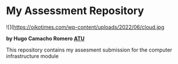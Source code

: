 # My Assessment Repository  

![](https://oikotimes.com/wp-content/uploads/2022/06/cloud.jpg

**by Hugo Camacho Romero [ATU](https://www.atu.ie/)**

This repository contains my assesment submission for the computer infrastructure module
